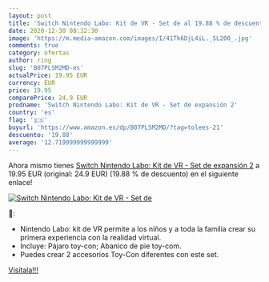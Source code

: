 ```yaml
---
layout: post
title: 'Switch Nintendo Labo: Kit de VR - Set de al 19.88 % de descuento'
date: 2020-12-30 08:32:30
image: 'https://m.media-amazon.com/images/I/41Tk6DjL4iL._SL200_.jpg'
comments: true
category: ofertas
author: ring
slug: 'B07PLSM2MD-es'
actualPrice: 19.95 EUR
currency: EUR
price: 19.95
comparePrice: 24.9 EUR
prodname: 'Switch Nintendo Labo: Kit de VR - Set de expansión 2'
country: 'es'
flag: '🇪🇸'
buyurl: 'https://www.amazon.es/dp/B07PLSM2MD/?tag=tolees-21'
descuento: '19.88'
average: '12.719999999999999'
---
```


Ahora mismo tienes [Switch Nintendo Labo: Kit de VR - Set de expansión 2](https://www.amazon.es/dp/B07PLSM2MD/?tag=tolees-21) a 19.95 EUR (original: 24.9 EUR) (19.88 %  de descuento) en el siguiente enlace!

[![Switch Nintendo Labo: Kit de VR - Set de](https://m.media-amazon.com/images/I/41Tk6DjL4iL._SL200_.jpg)](https://www.amazon.es/dp/B07PLSM2MD/?tag=tolees-21)

🔎:

- Nintendo Labo: kit de VR permite a los niños y a toda la familia crear su primera experiencia con la realidad virtual.
- Incluye: Pájaro toy-con; Abanico de pie toy-com.
- Puedes crear 2 accesorios Toy-Con diferentes con este set.

[Visítala!!!](https://www.amazon.es/dp/B07PLSM2MD/?tag=tolees-21)
